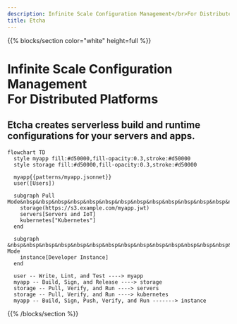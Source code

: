 ```yaml
---
description: Infinite Scale Configuration Management</br>For Distributed Platforms
title: Etcha
---
```


{{% blocks/section color="white" height=full %}}
<h1>Infinite Scale Configuration Management</br>For Distributed Platforms</h1>
<h2>Etcha creates serverless build and runtime configurations for your servers and apps.</h2>

```mermaid
flowchart TD
  style myapp fill:#d50000,fill-opacity:0.3,stroke:#d50000
  style storage fill:#d50000,fill-opacity:0.3,stroke:#d50000

  myapp{{patterns/myapp.jsonnet}}
  user([Users])

  subgraph Pull Mode&nbsp&nbsp&nbsp&nbsp&nbsp&nbsp&nbsp&nbsp&nbsp&nbsp&nbsp&nbsp&nbsp&nbsp&nbsp&nbsp&nbsp&nbsp
    storage(https://s3.example.com/myapp.jwt)
    servers[Servers and IoT]
    kubernetes["Kubernetes"]
  end

  subgraph &nbsp&nbsp&nbsp&nbsp&nbsp&nbsp&nbsp&nbsp&nbsp&nbsp&nbsp&nbsp&nbsp&nbsp&nbsp&nbsp&nbsp&nbsp&nbspPush Mode
    instance[Developer Instance]
  end

  user -- Write, Lint, and Test ----> myapp
  myapp -- Build, Sign, and Release ----> storage
  storage -- Pull, Verify, and Run ----> servers
  storage -- Pull, Verify, and Run ----> kubernetes
  myapp -- Build, Sign, Push, Verify, and Run -------> instance
```

{{% /blocks/section %}}

